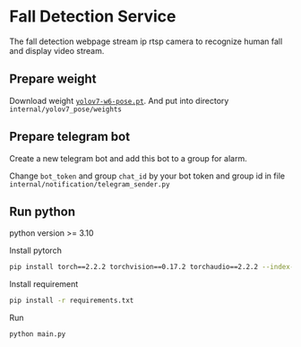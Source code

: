 # Fall Detection Service
The fall detection webpage stream ip rtsp camera to recognize human fall and display video stream.

## Prepare weight
Download weight [`yolov7-w6-pose.pt`](https://github.com/WongKinYiu/yolov7/releases/download/v0.1/yolov7-w6-pose.pt). 
And put into directory `internal/yolov7_pose/weights`

## Prepare telegram bot
Create a new telegram bot and add this bot to a group for alarm. 

Change `bot_token` and group `chat_id` by your bot token and group id in file `internal/notification/telegram_sender.py`

## Run python
python version >= 3.10

Install pytorch
```bash
pip install torch==2.2.2 torchvision==0.17.2 torchaudio==2.2.2 --index-url https://download.pytorch.org/whl/cu121
```
Install requirement
```bash
pip install -r requirements.txt
```
Run
```bash
python main.py
```